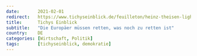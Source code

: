 ```yaml
---
date:       2021-02-01
redirect:   https://www.tichyseinblick.de/feuilleton/heinz-theisen-lightkultur-und-leitstruktur/
title:      Tichys Einblick
subtitle:   "Die Europäer müssen retten, was noch zu retten ist"
country:    DE
categories: [Wirtschaft, Politik]
tags:       [tichyseinblick, demokratie]
---
```

